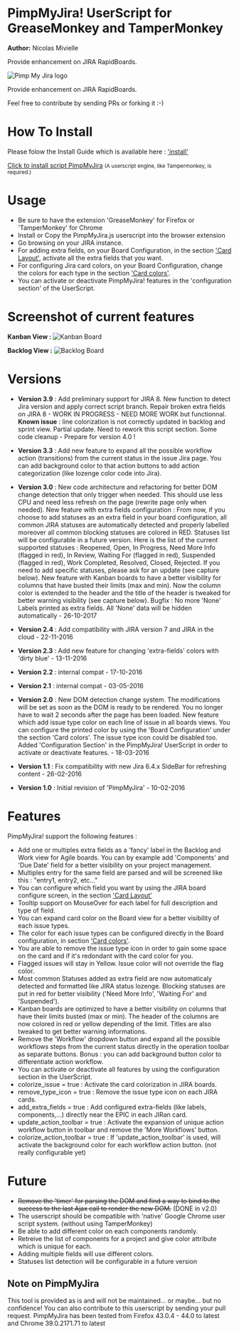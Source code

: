 # PimpMyJira! UserScript for GreaseMonkey and TamperMonkey
**Author:** Nicolas Mivielle

Provide enhancement on JIRA RapidBoards.

![Pimp My Jira logo](https://github.com/sonic1200/PimpMyJira/raw/master/PimpMyJira_new2.png)

Provide enhancement on JIRA RapidBoards.

Feel free to contribute by sending PRs or forking it :-)

# How To Install

Please folow the Install Guide which is available here : ['install'](https://github.com/sonic1200/PimpMyJira/blob/master/INSTALL.md)

<a href="https://raw.githubusercontent.com/sonic1200/PimpMyJira/master/PimpMyJira.js">Click to install script PimpMyJira</a>
<small>(A userscript engine, like Tampermonkey, is required.)</small>

# Usage

- Be sure to have the extension 'GreaseMonkey' for Firefox or 'TamperMonkey' for Chrome
- Install or Copy the PimpMyJira.js userscript into the browser extension
- Go browsing on your JIRA instance.
- For adding extra fields, on your Board Configuration, in the section ['Card Layout'](https://confluence.atlassian.com/agile/jira-agile-user-s-guide/configuring-a-board/customising-cards#CustomisingCards-fieldsAddingfieldstocards), activate all the extra fields that you want.
- For configuring Jira card colors, on your Board Configuration, change the colors for each type in the section ['Card colors'](https://confluence.atlassian.com/agile067/jira-agile-user-s-guide/configuring-a-board/customising-cards).
- You can activate or deactivate PimpMyJira! features in the 'configuration section' of the UserScript.

# Screenshot of current features
**Kanban View :**
![Kanban Board](https://github.com/sonic1200/PimpMyJira/raw/master/screen1.png)

**Backlog View :**
![Backlog Board](https://github.com/sonic1200/PimpMyJira/raw/master/screen2.png)

# Versions
- **Version 3.9** : Add preliminary support for JIRA 8. New function to detect Jira version and apply correct script branch. Repair broken extra fields on JIRA 8 - WORK IN PROGRESS - NEED MORE WORK but functionnal. **Known issue** : line colorization is not correctly updated in backlog and sprint view. Partial update. Need to rework this script section. Some code cleanup - Prepare for version 4.0 !
		    
- **Version 3.3** : Add new feature to expand all the possible workflow action (transitions) from the current status in the issue Jira page. You can add background color to that action buttons to add action categorization (like lozenge color code into Jira).

- **Version 3.0** : New code architecture and refactoring for better DOM change detection that only trigger when needed. This should use less CPU and need less refresh on the page (rewrite page only when needed).
					New feature with extra fields configuration : From now, if you choose to add statuses as an extra field in your board configuration, all common JIRA statuses are automatically detected and properly labelled moreover all common blocking statuses are colored in RED. Statuses list will be configurable in a future version.
                    Here is the list of the current supported statuses : Reopened, Open, In Progress, Need More Info (flagged in red), In Review, Waiting For (flagged in red), Suspended (flagged in red), Work Completed, Resolved, Closed, Rejected. If you need to add specific statuses, please ask for an update (see capture below).
                    New feature with Kanban boards to have a better visibility for columns that have busted their limits (max and min). Now the column color is extended to the header and the title of the header is tweaked for better warning visibility (see capture below).
                    Bugfix : No more 'None' Labels printed as extra fields. All 'None' data will be hidden automatically - 26-10-2017

- **Version 2.4** : Add compatibility with JIRA version 7 and JIRA in the cloud - 22-11-2016

- **Version 2.3** : Add new feature for changing 'extra-fields' colors with 'dirty blue' - 13-11-2016

- **Version 2.2** : internal compat - 17-10-2016

- **Version 2.1** : internal compat - 03-05-2016

- **Version 2.0** : New DOM detection change system. The modifications will be set as soon as the DOM is ready to be rendered. You no longer have to wait 2 seconds after the page has been loaded.
                    New feature which add issue type color on each line of issue in all boards views. You can configure the printed color by using the 'Board Configuration' under the section 'Card colors'. The issue type icon could be disabled too.
                    Added 'Configuration Section' in the PimpMyJira! UserScript in order to activate or deactivate features. - 18-03-2016

- **Version 1.1** : Fix compatibility with new Jira 6.4.x SideBar for refreshing content - 26-02-2016

- **Version 1.0** : Initial revision of 'PimpMyJira' - 10-02-2016


# Features

PimpMyJira! support the following features :

- Add one or multiples extra fields as a 'fancy' label in the Backlog and Work view for Agile boards. You can by example add 'Components' and 'Due Date' field for a better visibility on your project management.
- Multiples entry for the same field are parsed and will be screened like this : "entry1, entry2, etc..."
- You can configure which field you want by using the JIRA board configure screen, in the section ['Card Layout'](https://confluence.atlassian.com/agile/jira-agile-user-s-guide/configuring-a-board/customising-cards#CustomisingCards-fieldsAddingfieldstocards)
- Tooltip support on MouseOver for each label for full description and type of field.
- You can expand card color on the Board view for a better visibility of each issue types.
- The color for each issue types can be configured directly in the Board configuration, in section ['Card colors'](https://confluence.atlassian.com/agile067/jira-agile-user-s-guide/configuring-a-board/customising-cards).
- You are able to remove the issue type icon in order to gain some space on the card and if it's redondant with the card color for you.
- Flagged issues will stay in Yellow. Issue color will not override the flag color.
- Most common Statuses added as extra field are now automaticaly detected and formatted like JIRA status lozenge. Blocking statuses are put in red for better visibility ('Need More Info',  'Waiting For' and 'Suspended').
- Kanban boards are optimized to have a better visibility on columns that have their limits busted (max or min). The header of the columns are now colored in red or yellow depending of the limit. Titles are also tweaked to get better warning informations.
- Remove the 'Workflow' dropdown button and expand all the possible workflows steps from the current status directly in the operation toolbar as separate buttons. Bonus : you can add background button color to differentiate action workflow.
- You can activate or deactivate all features by using the configuration section in the UserScript.
 - colorize_issue = true : Activate the card colorization in JIRA boards.
 - remove_type_icon = true : Remove the issue type icon on each JIRA cards.
 - add_extra_fields = true : Add configured extra-fields (like labels, components,…) directly near the EPIC in each JIRan card.
 - update_action_toolbar = true : Activate the expansion of unique action workflow button in toolbar and remove the 'More Workflows' button.
 - colorize_action_toolbar = true : If 'update_action_toolbar' is used, will activate the background color for each workflow action button. (not really configurable yet)


# Future

- ~~Remove the 'timer' for parsing the DOM and find a way to bind to the success to the last Ajax call to render the new DOM.~~ (DONE in v2.0)
- The userscript should be compatible with 'native' Google Chrome user script system. (without using TamperMonkey)
- Be able to add different color on each components randomly.
- Retreive the list of components for a project and give color attribute which is unique for each.
- Adding multiple fields will use different colors.
- Statuses list detection will be configurable in a future version

## Note on PimpMyJira

This tool is provided as is and will not be maintained... or maybe... but no confidence!
You can also contribute to this userscript by sending your pull request.
PimpMyJira has been tested from Firefox 43.0.4 - 44.0 to latest and Chrome 39.0.2171.71 to latest
